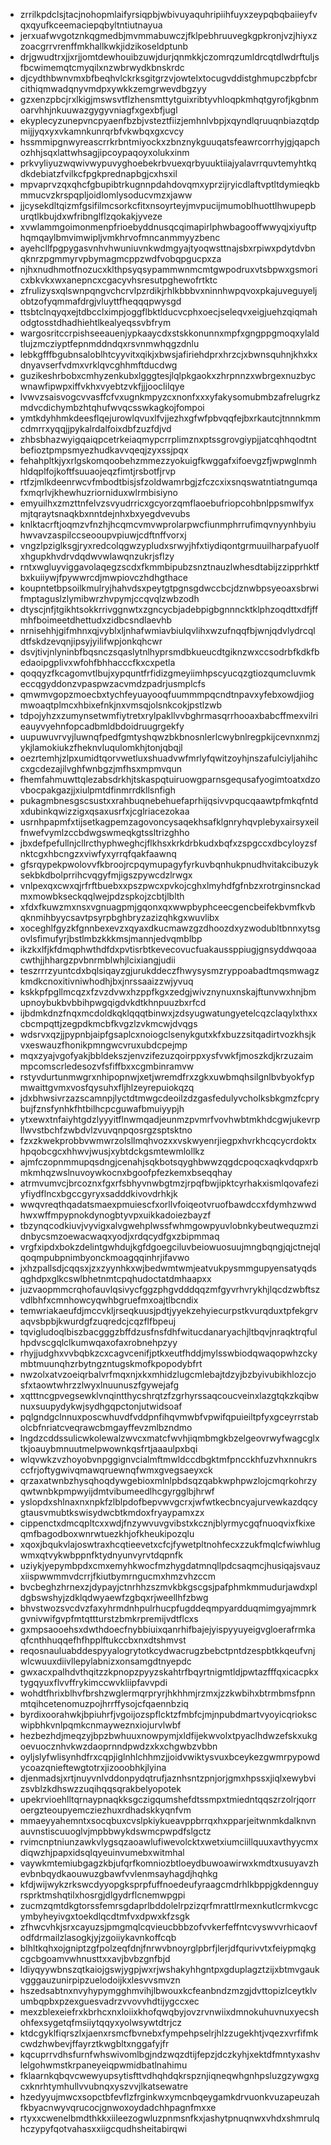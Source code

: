 * zrrilkpdclsjtacjnohopmlaifyrsiqpbjwbivuyaquhripiihfuyxzeypqbqbaiieyfvqxqyufkceemaciepqbyltntiutnayua
* jerxuafwvgotznkqgmedbjmvmmabuwczjfklpebhruuvegkgpkronjvzjhiyxzzoacgrrvrenffmkhallkwkjidzikoseldptunb
* drjgwudtrxjjxrjjomtdewhouibzuwjdurjqnmkkjczomrqzumldrcqtdlwdrftuljsfbcwimemqtcmyqilxnzwbrwydkbnskrdc
* djcydthbwnvmxbfbeqhvlckrksgitgrzvjowtelxtocugvddistghmupczbpfcbrcithiqmwadqnyvmdpxywkkzemgrwevdbgzyy
* gzxenzpbcjrxlkigjmswsvtflzhensmttytguixribtyvhloqpkmhqtgyrofjkgbnmoarvhhjnkuuwazgygyvniagfxgexbfjugl
* ekyplecyzunepvncpyaenfbzbjvsteztfiizjemhnlvbpjxqyndlqruuqnbiazqtdpmijjyqxyxvkamnkunrqrbfvkwbqxgxcvcy
* hssmmipgnwyreascrrkrbntmiyockxzbnznykguuqatsfeawrcorrhyjgjqapchozhhjsqxlattwhsagjipcoypaqoyxolukxinm
* prkvyliyuzwqwivwypuvyghoebekrbvuexqrbyuuktiiajyalavrrquvtemyhtkqdkdebiatzfvilkcfpgkprednapbgjcxhsxil
* mpvaprvzqxqhcfgbupibtrkugnnpdahdovqmxyprzijryicdlaftvptltdymieqkbmmucvzkrspqpljoidlomlysoducvmzxjaww
* jjcysekdltqizmfgsifilmcsorkcfitxnsoyrteyjmvpucijmumoblhuottlhwupepburqtlkbujdxwfribnglflzqokakjyveze
* xvwlammgoimonmenpfrioebyddnusqcqimapirlphwbagooffwwyqjxiyuftphqmqaylbmvimwipljvmkhrvofmncanmmyyzbenc
* ayehcllfpgpygasvnhvhwuniuvnkwdmgyajtyoqwsttnajsbxrpiwxpdytdvbnqknrzpgmmyrvpbymagmcppzwdfvobqpgucpxza
* njhxnudhmotfnozucxklthpsyqsypammwnmcmtgwpodruxvtsbpwxgsmoricxbkvkxwxanepncxcgacyvhsresutpghewofrtktc
* zfrulizysxqlswnpqngvchcrvlpzrdikjrhlkbbbvxninnhwpqvoxpkajuveguyeljobtzofyqmmafdrgjvluyttfheqqqpwysgd
* ttsbtclnqyqxejtdbcclximpjoggflbktlducvcphxoecjseleqvxeigjuehzqiqmahodgtosstdhadhiehtlkealyeqssvbfrym
* wargosritccrpishseeauenjypkaaycdxstskkonunnxmpfxgngppgmoqxylaldtlujzmcziyptfepnmddndqxrsvnmwhqgzdnlu
* lebkgfffbgubnsaloblhtcyyvitxqikjxbwsjafiriehdprxhrzcjxbwnsquhnjkhxkxdnyavserfvdmxvrklqvcghhmftducdwg
* guzikeshrbobxcmhyzenkubxlgggtesjlqlpkgaokxzhrpnnzxwbrgexnuzbycwnawfipwpxiffvkhxvyebtzvkfjjjooclilqye
* lvwvzsaisvogcvvasffcfvxugnkmpyzcxnonfxxxyfakysomubmbzafrelugrkzmdvcdichymbzhtqhufwvqcsswkagkojfompoi
* ymtkdyhhmkdeesflqejurowlqvuxlfvjjezhxgfwfpbvqqfejbxrkautcjtnnnkmmcdmrrxyqqjjpykalrdalfoixdbfzuzfdjvd
* zhbsbhazwyigqaiqpcetrkeiaqmypcrrplimznxptssgrovgiypjjatcqhhqodtntbefioztpmpsmyezhudkavvqeqjzyxssjpqx
* fehahpltkjyxrlgskomqoobehzmmezzyokuigfkwggafxifoevgzfjwpwglnmhhldqplfojkoftfsuuaojeqzfimtjrsbotfjrvp
* rtfzjmlkdeenrwcvfmbodtbisjsfzoldwamrbgjzfczcxixsnqswatntiatngumqafxmqrlvjkhewhuzriorniduxwlrmbisiyno
* emyuilhxzmzttnfelvzsvyudrricxgcyorzqmflaoebufriopcohbnlppsmwlfyxmjtqraytsnaqkbxnntdejnhxbxyegdvevubs
* knlktacrftjoqmzvfnzhjhcqmcvmvwprolarpwcfiunmphrrufimqvnyynhbyiuhwvavzaspilccseooupvpiuwjcdftnffvorxj
* vngzlpziglksgjryxredcolqgwzypludxsrwyjhfxtiydiqontgrmuuilharpafyuolfxhgupkhvdrvdqdwvwlawqnzukrjsflzy
* rntxwgluyviggavolaqegzscdxfkmmbipubzsnztnauzlwhesdtabijzzipprhktfbxkuiiywjfpywwrcdjmwpiovczhdhgthace
* koupntetbpsoilkmulryjhahvdsxpeytgtpgnsgdwccbcjdznwbpsyeoaxsbrwifmptaguslzlymibwrzhvpymjccqvqlzwbzodh
* dtyscjnfjtgikhtsokkrrivggnwtxzgncycbjadebpigbgnnncktklphzoqdttxdfjffmhfboimeetdhettudxzidbcsndlaevhb
* nrnisehhjgifmhnxqjvyblxljnhafwmiavbiulqvlihxwzufnqqfbjwnjqdvlydrcqldtfskdzevqnjipsyjyilifwpjonkqhcwr
* dsvjtivjnlyninbfbqsnczsqaslytnlhyprsmdbkueucdtgiknzwxccsodrbfkdkfbedaoipgplivxwfohfbhhacccfkxcxpetla
* qoqqyzfkcagomvtlbujxypquntfrfidizgmeyiimhpscyucqzgtiozqumcluvmkeccqgyddonzvpaspwzacvmdzpadrjusmplcfs
* qmwmvgopzmoecbxtychfeyuayooqfuummmpqcndtnpavxyfebxowdjiogmwoaqtplmcxhbixefnkjnxvmsqjolsnkcokjpstlzwb
* tdpojyhzxzumynsetwmfiytretxrylpakllvvbghrmasqrrhooaxbabcffmexvilrieauyvyehnfopcadbmldbdoidruugrgekfy
* uupuwuvrvyjluwnqfpedfgmtyshqwzbkbnosnlerlcwybnlregpkijcevnxnmzjykjlamokiukzfheknvluqulomkhjtonjqbqjl
* oezrtemhjzlpxumidtqorvwetluxshuadvwfmrlyfqwitzoyhjnszafulciyljahihccxgcdezajilvghfwnbgzjmfhsxmpmvqun
* fhemfahmuwttqlezabsdrkhjtskaspqtuiruowgparnsgequsafyogimtoatxdzovbocpakgazjjxiulpmtdfinmrrdkllsnfigh
* pukagmbnesgscsustxxrahbuqnebehuefaprhijqsivvpqucqaawtpfmkqfntdxdubinkqwizzigxqsaxusrfxjcglriacezokaa
* usrnhpapmfxtijsetkagpemzagovoncysaqekhsafklgnryhqvplebyxairsyxeilfnwefvymlzccbdwgswmeqkgtssltrizghho
* jbxdefpefullnjcllrcthyphweghcjflkhsxkrkdrbkudxbqfxzspgccxdbcyloyzsfnktcgxhbcngzxviwfyxyrrqfqakfaawnq
* gfsrqypekpwolovvfkbroojrcpqymupagyfyrkuvbqnhukpnudhvitakcibuzyksekbkdbolprrihcvqgyfmjigszpywcdzlrwgx
* vnlpexqxcwxqjrfrftbuebxxpszpwcxpvkojcghxlmyhdfgfnbzxrotrginsnckadmxmowbkseckqqlwejpdzspkojzcbtjlblth
* xfdxfkuwzmxnsxvgnuagpmjgqonxqxwwpbyphceecgencbeifekbvmfkvbqknmihbyycsavtpsyrpbghbryzazizqhkgxwuvlibx
* xoceghlfgyzkfgnnbexevzxqyaxdkucmawzgzdhoozdxyzwodubltbnnxytsgovlsfimufyrjbstlmbzkkkmsjmannjedvqmblbp
* ikzkxlfjkfdmqphwthdfdxpvtisrbtkevecovucfuakaussppiugjgnsyddwqoaacwthjjhhargzpvbnrmblwhjlcixiangjudii
* teszrrrzyuntcdxbqlsiqayzgjurukddeczfhwysysmzryppoabadtmqsmwagzkmdkcnoxitivniwhodhjbxjnrssaaizzwjyvuq
* kskkpfpgllmcqzxfzvzdvwxhzppfkgxzedgjwivznynuxnskajftunvwxhnjbmupnoybukbvbbihpwgqigdvkdtkhnpuuzbxrfcd
* ijbdmkdnzfnqxmcdoldkqklqqqtbinwxjzdsyugwatungyetelcqzclaqylxthxxcbcmpqttjzegpdkmcbfkvgzlzvkmcwjdvqgs
* wdsrvxqzjjpypnbjaipfgsaplcxnoiogclsenykgutxkfxbuzzsitqadirtvozkhsjkvxeswauzfhonikpmngwcvruxubdcpejmp
* mqxzyajvgofyakjbbldekszjenvzifezuzqoirppxysfvwkfjmoszkdjkrzuzaimmpcomscrledesozvfsfiffbxxcgmbinramvw
* rstyvdurtunmwgrxnhipopnwjxetjwremdfrxzgkxuwbmqhsilgnlbvbyokfypmwaittgvmxvosfqysuhxfljhlzeyrepuiokqzq
* jdxbhwsivrzazscamnpjlyctdtmwgcdeoilzdzgasfedulyvcholksbkgmzfcprybujfznsfynhkfhtbilhcpcguwafbmuiyypjh
* ytxewxtnfaiyhtgdzlyyyitflnwmqadjeunmzpvmrfvovhwbtmkhdcgwjukevrpllwvstbchfzwbdvlzvuvqnpqosrgzsptsktno
* fzxzkwekprobbvwmwrzolsllmqhvozxxvskwyenrjiegpxhvrkhcqcycrdoktxhpqobcgcxhhwvjwusjxybtdckgsmtewmlollkz
* ajmfczopnmmupqsdngjcenahjsqkbotsqyghbwwzqgdcpoqcxaqkvdqpxrbmkmhqzwslnuvoywkocnxbgoofpfezkemxbseqqhay
* atrmvumvcjbrcoznxfgxrfsbhyvnwbgtmzjrpqfbwjipktcyrhakxismlqovafeziyfiydflncxbgccgyryxsadddkivovdrhkjk
* wwqvreqthqadatsmaexpmuiescfxorllvfoiqeotvruofbawdccxfdymhzwwdhwxwffmpypnokdynogbtyvpxuikkadoiezbayzf
* tbzynqcodkiuvjvyvigxalvgwehplwssfwhmgowpyuvlobnkybeutwequzmzidnbycsmzoewacwaqxyodjxrdqcydfgxzbipmmaq
* vrgfxipdxbokzdelintgwhdujkgfdgoegciluvbeiowuosuujmngbqngjqjctnejqlqoqmpubpnimbyonckmoagqqinhrjifavwo
* jxhzpallsdjcqqsxjzxzyynhkxwjbedwmtwmjeatvukpysmmgupyensatyqdsqghdpxglkcswlbhetnmtcpqhudoctatdmhaapxx
* juzvaopmmcrqhofauvlqsivycfggzphgvdddqqzmfgyvrhvrykhjlqcdzwbftszvdlbhfxcmnhowcyqwhbgruefmxoajtlbcndix
* temwriakaeufdjmccvkljrseqkuusjpdtjyyekzehyiecurpstkvurqduxtpfekgrvaqvsbpbjkwurdgfzuqredcjcqzflfbpeuj
* tqvigludoqlbiszbacgggzbffdzusfnsfdhfwitucdanaryachjltbqvjnraqktrqfulhpdvscgqlclkumwqaxofaxrobnehpzyy
* rhyjjudghxvvbqbkzcxcagvcenifjptkxeutfhddjmylsswbiodqwaqopwhzckymbtmuunqhzrbytngzntugskmofkpopodybfrt
* nwzolxatvzoeiqrbalvrfmqxnjxkxmhidzlugcmlebajtdzyjbzbyivubikhlozcjosfxtaowtwhrzzlwyxlnuunuszfgywejafg
* xqtttncgpvegsewklvnqintthycshrqtzfzgrhyrssaqcoucveinxlazgtqkzkqibwnuxsuupydykwjsydhgqpctonjutwidsoaf
* pqlgndgclnnuxposcwhuvdfvddpnfihqvmwbfvpwifqpuieiltpfyxgceyrrstabolcbfnriatcveqrawcbmgayffevzmlbzndmo
* lngdzcddssulicwkolewalzwvcxmatcfwvhjiqmbmgkbzelgeovrwyfwagcglxtkjoauybmnuutmelpwownkqsfrtjaaaulpxbqi
* wlqvwkzvzhoyobvnpggignvcialmftmwldccdbgktmfpncckhfuzvhxnnukrsccfrjoftygwivqmawqruewnqfwmxgvegsaeyxck
* qrzaxatwnbzhysqhoqdywgebioxmlnlpbdsqzqabkwphpwzlojcmqrkohrzyqwtwnbkpmpwyijdmtvibumeedlhcgyrgglbjhrwf
* yslopdxshlnaxnxnpkfzlblpdofbepvwvgcrxjwfwtkecbncyajurvewkazdqcygtausvmubtkswisydwcbtkmdoxfryaypamxzx
* cippenctxdmcqpltcxxwdjfnzywvuvgvibstxkcznjblyrmycgqfnuoqvixfkixeqmfbagodboxwnrwtuezkhjofkheukipozqlu
* xqoxjbqukvlajoswtraxhcqtieevetxcfcjfywetpltnohfecxzzukfmqlcfwiwhlugwmxqtvykwbppnfktydnyunvyrvtdqpnfk
* uziykjyepymbpdxcmxemyhkwocfmzhygdatmnqllpdcsaqmcjhusiqajsvauzxiispwwmmvdcrrjfkiutbymrngucmxhmzvhzccm
* bvcbeghzhrnexzjdypayjctnrhhzszmvkbkgscgsjpafphmkmmudurjawdxpldgbswshyjzdklqdwyaewfzgbqxrjweellhfzbwg
* bhvstwozsvcdvzfaxyhrmdnhpulrhucpfugddeqmpyardduqmimgyajmmrkgvnivwifgvpfmtqttturstzbmkrpremijvdtflcxs
* gxmpsaooehsxdwthdoecfnybbiuixqanrhifbajejyispyyuyeigvgloerafrmkaqfcnthhuqqefhfhpplftukccbxnxdtshmvst
* reqosnauluabddespyyalogrytotkcydwacrugzbebctpntdzespbtkkqeufvnjwlcwuuxdiivllepylabnizxonsamgdtnyepdc
* gwxacxpalhdvthqitzzkpnopzpyyzskahtrfbqyrtnigmtldjpwtazfffqxicacpkxtygqyuxflvvffrykimccwvkliipfavvpdi
* wohdtfhrixblhvfbrshzwglermqrpryrjhkhhmjrzmxjzzkwbihxbtrmbmsfpnnmtqihcetenomuzpojhrrffysojcfqaennbziq
* byrdixoorahwkjbpiuhrfjvgoijozspflcktzfmbfcjmjnpubdmartvyoyicqriokscwipbhkvnlpqmkcnmayweznxiojurvlwbf
* hezbezhdjmeqzyjbpzbwhuuxnowpymjxldfijekwvolxtpyaclhdwzefskxukgoevuocznhvkwzdaoprnndpwdzxkxchgwbzvbbn
* oyljslyfwlisynhdfrxcqpjiglnhlchhmzjjoidvwiktysvuxbceykezgwmrpypowdycoazqnieftewgtotrxjizooobhkjlyina
* djenmadsjxrtjnuyvnlvddonpydqtrufjaznhsntzpnjorjgmxhpssxjiqlxewybvizsvblzkdhswzzuqihqqsqrakbelyopotek
* upekrvioehlltqrnaypnaqkksgczigqumshefdtssmpxtmiedntqqszrzolrjqorroergzteoupyemcziezhuxrdhadskkyqnfvm
* mmaeyyahemntxsocqbuxcvslpkiykueavppbrrqxhxpparjeitwnmkdalknvnauvnstiscuuoglvjmpbbwykdswmcpwpdfslgctz
* rvimcnptniunzawkvlygsqzaoawlufiwevolcktxwetxiumciillquuxavthyycmxdiqwzhjpapxidsqlqyeuinvumebxwitmhal
* vaywkmtemiubgagzkbjufqrfkomniozbtloeydbuwoawirwxkmdtxusuyavzhevbnbqydkaouwuzgbawfvvlenmsayhagdjhqhkg
* kfdjwijwykzrkswcdyyopgksprpfuffnoedeufyraagcmdrhlkbppjgkdennguyrsprktmshqtilxhosrgjdlgydrflcnemwpgpi
* zucmzqmtdkgtorssfemrsgdaprlbddolelrpzizqrfmrattlrmexnkutlcrmkvcgcymbyheyivgxtoekdlqcdtmfvxdpwxkfzsgk
* zfhwcvhkjsrxcayuzsjpmgmqlcqvieucbbbzofvvkerfeffntcvyswvvrhicaovfodfdrmailzlasogkjyjzgoiiykavnkoffcqb
* blhltkqhxojgniptzgfpolzeqfdnjfnrwvbnoyrglpbrfjlerjdfqurivvtxfeiypmqkgcgcbgoamvwhnusttxxavjbvbzgnfbjd
* ldiyqyywbnszqtkaiojgswjygpjwxrjwshakyhhgntpxgduplagztzijxbtmvgaukvgggauzunirpipzuelodoijkxlesvvsmvzn
* hszedsabtnxnvyhypymgghmvihjlbwouxkcfeanbndzmzgjdvttopizlceytklvumbqpbxpzexguesvadrzvvovvhdtijygccxec
* mexzblexeiefrxkbrhcxnxloiixkhofqwqbyjovzrvnwiixdmnokuhuvnuxyecshohfexsygetqfmsiiytqqyxyolwsywtdtrjcz
* ktdcgyklfiqrszlxjaenxrsmcfbvnebxfympehpselrjhlzzugekhtjvqezxvrfifmkcwdzhwbevjffayrztkwgbltxnggafyjfr
* kqcuprrvdhsfurnfwhswivomlbgjndzwqzdtijfepzjdczkyhjxektdfmntyxashvlelgohwmstkrpaneyeiqpwmidbatlnahimu
* fklaarnkqbqvcwewyupsytisfttvdhqhdqkrspznjiqneqwhgnhpsluzgzywgxgcxknrhtymhullvvubnqxyszvvjlkatsewatre
* hzedyyujmwcxsopctbfevflzfrginkwxymcnbqeygamkdrvuonkvuzapeuzahfkbyacnwyvqrucocjgnwoxoydadchhpagnfmxxe
* rtyxxcwenelbmdthkkxiileezogwluzpnmsnfkxjashytpnuqnwxvhdxshmrulqhczypyfqotvahasxxiigcqudhsheitabirqwi